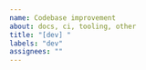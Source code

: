 ```yaml
---
name: Codebase improvement
about: docs, ci, tooling, other
title: "[dev] "
labels: "dev"
assignees: ""
---
```

